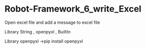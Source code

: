 # Robot-Framework_6_write_Excel
Open excel file and add a message to excel file

Library    String , openpyxl , BuiltIn

Library    openpyxl 
->pip install openpyxl
